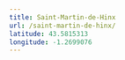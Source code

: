 ```yaml
---
title: Saint-Martin-de-Hinx
url: /saint-martin-de-hinx/
latitude: 43.5815313
longitude: -1.2699076
---
```

